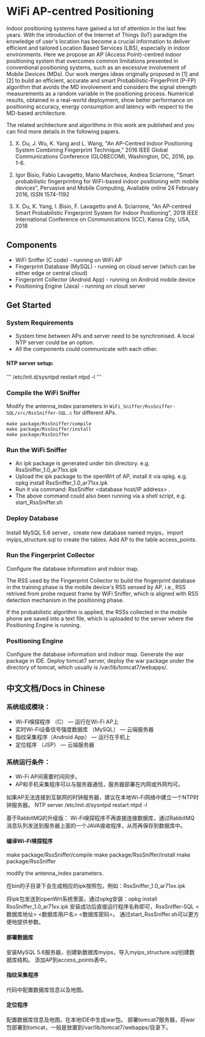 # WiFi AP-centred Positioning
Indoor positioning systems have gained a lot of attention in the last few years. With the introduction of the Internet of Things (IoT) paradigm the knowledge of user's location has become a crucial information to deliver efficient and tailored Location Based Services (LBS), especially in indoor environments. Here we propose an AP (Access Point)-centred indoor positioning system that overcomes common limitations presented in conventional positioning systems, such as an excessive involvement of Mobile Devices (MDs). Our work merges ideas originally proposed in [1] and [2] to build an efficient, accurate and smart Probabilistic-FingerPrint (P-FP) algorithm that avoids the MD involvement and considers the signal strength measurements as a random variable in the positioning process. Numerical results, obtained in a real-world deployment, show better performance on positioning accuracy, energy consumption and latency with respect to the MD-based architecture.

The related architecture and algorithms in this work are published and you can find more details in the following papers.

1. X. Du, J. Wu, K. Yang and L. Wang, "An AP-Centred Indoor Positioning System Combining Fingerprint Technique," 2016 IEEE Global Communications Conference (GLOBECOM), Washington, DC, 2016, pp. 1-6.

2. Igor Bisio, Fabio Lavagetto, Mario Marchese, Andrea Sciarrone, "Smart probabilistic fingerprinting for WiFi-based indoor positioning with mobile devices", Pervasive and Mobile Computing, Available online 24 February 2016, ISSN 1574-1192

3. X. Du, K. Yang, I. Bisio, F. Lavagetto and A. Sciarrone, "An AP-centred Smart Probabilistic Fingerprint System for Indoor Positioning", 2018 IEEE International Conference on Communications (ICC), Kansa City, USA, 2018

## Components
* WiFi Sniffer (C code) - running on WiFi AP
* Fingerprint Database (MySQL) - running on cloud server (which can be either edge or central cloud)
* Fingerprint Collector (Android App) - running on Android mobile device
* Positioning Engine (Java) - running on cloud server

## Get Started
### System Requirements
- System time between APs and server need to be synchronised. A local NTP server could be an option.
- All the components could communicate with each other.

#### NTP server setup:
'''
/etc/init.d/sysntpd restart
ntpd -l
'''

### Compile the WiFi Sniffer
Modify the antenna_index parameters in `WiFi_Sniffer/RssSniffer-SQL/src/RssSniffer-SQL.c` for different APs.

    make package/RssSniffer/compile
    make package/RssSniffer/install
    make package/RssSniffer

### Run the WiFi Sniffer
- An ipk package is generated under bin directory. e.g. RssSniffer_1.0_ar71xx.ipk
- Upload the ipk package to the openWrt of AP, install it via opkg. e.g. opkg install RssSniffer_1.0_ar71xx.ipk
- Run it via command: RssSniffer <database host/IP address> <database username> <database password>.
- The above command could also been running via a shell script, e.g. start_RssSniffer.sh

### Deploy Database
Install MySQL 5.6 server，create new database named myips，import myips_structure.sql to create the tables.
Add AP to the table access_points.

### Run the Fingerprint Collector
Configure the database information and indoor map.

The RSS used by the Fingerprint Collector to build the fingerprint database in the training phase is the mobile device's RSS sensed by AP, i.e., RSS retrived from probe request frame by WiFi Sniffer, which is aligned with RSS detection mechanism in the positioning phase.

If the probabilistic algorithm is applied, the RSSs collected in the mobile phone are saved into a text file, which is uploaded to the server where the Positioning Engine is running.

### Positioning Engine
Configure the database information and indoor map.
Generate the war package in IDE.
Deploy tomcat7 server, deploy the war package under the directory of tomcat, which usually is /var/lib/tomcat7/webapps/.


## 中文文档/Docs in Chinese

### 系统组成模块：    
* Wi-Fi嗅探程序 （C） — 运行在Wi-Fi AP上
* 实时Wi-Fi设备信号强度数据库 （MySQL） — 云端服务器
* 指纹采集程序（Android App） — 运行在手机上
* 定位程序 （JSP） — 云端服务器

### 系统运行条件：
* Wi-Fi AP间需要时间同步。
* AP和手机采集程序可以与服务器通信，服务器部署在内网或外网均可。

如果AP无法连接到互联网的时钟服务器，建议在本地Wi-Fi网络中建立一个NTP时钟服务器。
NTP server
/etc/init.d/sysntpd restart
ntpd -l

基于RabbitMQ的升级版：
    Wi-Fi嗅探程序不再直接连接数据库，通过RabbitMQ消息队列发送到服务器上面的一个JAVA接收程序，从而再保存到数据库中。

#### 编译Wi-Fi嗅探程序
make package/RssSniffer/compile
make package/RssSniffer/install
make package/RssSniffer

modify the antenna_index parameters.

在bin的子目录下会生成相应的ipk按照包，例如：RssSniffer_1.0_ar71xx.ipk

将ipk包发送到openWrt系统里面，通过opkg安装：opkg install RssSniffer_1.0_ar71xx.ipk
安装成功后直接运行程序名称即可，RssSniffer-SQL <数据库地址> <数据库用户名> <数据库密码>。
通过start_RssSniffer.sh可以更方便地提供参数。

#### 部署数据库
安装MySQL 5.6服务器，创建新数据库myips，导入myips_structure.sql创建数据库结构。
添加AP到access_points表中。

#### 指纹采集程序
代码中配置数据库信息以及地图。

#### 定位程序
配置数据库信息及地图，在本地IDE中生成war包。
部署tomcat7服务器，将war包部署到tomcat，一般是放置到/var/lib/tomcat7/webapps/目录下。
